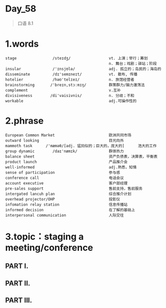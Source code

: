 # Day_58
> 口语 8.1
# 1.words
    stage                /steɪdʒ/                 vt. 上演；举行；筹划
                                                  n. 舞台；戏剧；驿站；阶段
    insular              /'ɪnsjʊlə/               adj. 孤立的；岛民的；海岛的
    disseminate          /dɪ'semɪneɪt/            vt. 散布, 传播
    hotelier             /həʊ'telɪeɪ/             n. 旅馆经营者
    brainstorming       /'breɪn,stɔːmɪŋ/          群策群力/脑力激荡法                 
    complement                                    v.互补
    divisiveness        /di'vaisivnis/            n. 分歧；不和 
    workable                                      adj.可操作性的   

# 2.phrase
    European Common Market                        欧洲共同市场
    outward looking                               目光向外
    mammoth task      /'mæməθ/[adj. 猛犸似的；巨大的，庞大的]      浩大的工作
    group dynamic        /daɪ'næmɪk/              群体热力
    balance sheet                                 资产负债表，决算表，平衡表
    product launch                                产品推介会
    well-informed                                 adj.熟悉，知情
    sense of participation                        参与感
    conference call                               电话会议
    account executive                             客户部经理
    pre-sales support                             售前支持，售前服务
    intergated lancuh plan                        综合推介计划
    overhead projector/OHP                        投影仪
    infomation relay station                      信息传播站
    informed decision                             在了解的基础上
    interpersonal communication                   人际交往


# 3.topic：staging a meeting/conference
## PART I.


## PART II.


## PART III.






